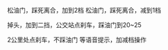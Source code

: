 




松油门，踩死离合，加到2档
松油门，踩死离合，减到1档


掉头，加到二挡，公交站点刹车，踩油门到20~25

2公里处点刹车，不踩油门
等语音提示，加减档操作































